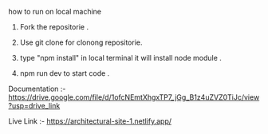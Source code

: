 how to run on local machine 

1. Fork the repositorie .

2. Use git clone for clonong repositorie.

3. type "npm install" in local terminal it will install node module .

4. npm run dev to start code .   


Documentation :- https://drive.google.com/file/d/1ofcNEmtXhgxTP7_jGg_B1z4uZVZ0TiJc/view?usp=drive_link

Live Link :-  https://architectural-site-1.netlify.app/

